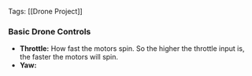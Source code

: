 Tags: [[Drone Project]]

### Basic Drone Controls
- **Throttle:** How fast the motors spin. So the higher the throttle input is, the faster the motors will spin.
- **Yaw:** 